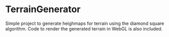 # TerrainGenerator
Simple project to generate heighmaps for terrain using the diamond square algorithm. 
Code to render the generated terrain in WebGL is also included.
